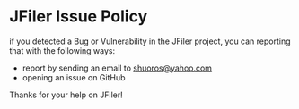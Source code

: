 # JFiler Issue Policy
if you detected a Bug or Vulnerability in the JFiler project, you can reporting that with the following ways:

- report by sending an email to shuoros@yahoo.com
- opening an issue on GitHub

Thanks for your help on JFiler!